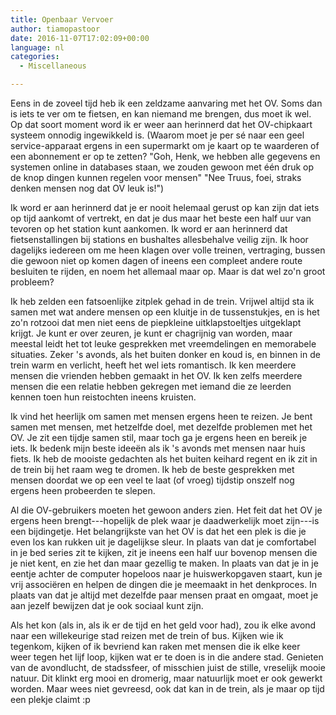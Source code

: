 ```yaml
---
title: Openbaar Vervoer
author: tiamopastoor
date: 2016-11-07T17:02:09+00:00
language: nl
categories:
  - Miscellaneous

---
```

Eens in de zoveel tijd heb ik een zeldzame aanvaring met het OV. Soms dan is iets te ver om te fietsen, en kan niemand me brengen, dus moet ik wel. Op dat soort moment word ik er weer aan herinnerd dat het OV-chipkaart systeem onnodig ingewikkeld is. (Waarom moet je per sé naar een geel service-apparaat ergens in een supermarkt om je kaart op te waarderen of een abonnement er op te zetten? "Goh, Henk, we hebben alle gegevens en systemen online in databases staan, we zouden gewoon met één druk op de knop dingen kunnen regelen voor mensen" "Nee Truus, foei, straks denken mensen nog dat OV leuk is!")

Ik word er aan herinnerd dat je er nooit helemaal gerust op kan zijn dat iets op tijd aankomt of vertrekt, en dat je dus maar het beste een half uur van tevoren op het station kunt aankomen. Ik word er aan herinnerd dat fietsenstallingen bij stations en bushaltes allesbehalve veilig zijn. Ik hoor dagelijks iedereen om me heen klagen over volle treinen, vertraging, bussen die gewoon niet op komen dagen of ineens een compleet andere route besluiten te rijden, en noem het allemaal maar op. Maar is dat wel zo'n groot probleem?


Ik heb zelden een fatsoenlijke zitplek gehad in de trein. Vrijwel altijd sta ik samen met wat andere mensen op een kluitje in de tussenstukjes, en is het zo'n rotzooi dat men niet eens de piepkleine uitklapstoeltjes uitgeklapt krijgt. Je kunt er over zeuren, je kunt er chagrijnig van worden, maar meestal leidt het tot leuke gesprekken met vreemdelingen en memorabele situaties. Zeker 's avonds, als het buiten donker en koud is, en binnen in de trein warm en verlicht, heeft het wel iets romantisch. Ik ken meerdere mensen die vrienden hebben gemaakt in het OV. Ik ken zelfs meerdere mensen die een relatie hebben gekregen met iemand die ze leerden kennen toen hun reistochten ineens kruisten.

Ik vind het heerlijk om samen met mensen ergens heen te reizen. Je bent samen met mensen, met hetzelfde doel, met dezelfde problemen met het OV. Je zit een tijdje samen stil, maar toch ga je ergens heen en bereik je iets. Ik bedenk mijn beste ideeën als ik 's avonds met mensen naar huis fiets. Ik heb de mooiste gedachten als het buiten keihard regent en ik zit in de trein bij het raam weg te dromen. Ik heb de beste gesprekken met mensen doordat we op een veel te laat (of vroeg) tijdstip onszelf nog ergens heen probeerden te slepen.

Al die OV-gebruikers moeten het gewoon anders zien. Het feit dat het OV je ergens heen brengt---hopelijk de plek waar je daadwerkelijk moet zijn---is een bijdingetje. Het belangrijkste van het OV is dat het een plek is die je even los kan rukken uit je dagelijkse sleur. In plaats van dat je comfortabel in je bed series zit te kijken, zit je ineens een half uur bovenop mensen die je niet kent, en zie het dan maar gezellig te maken. In plaats van dat je in je eentje achter de computer hopeloos naar je huiswerkopgaven staart, kun je vrij associëren en helpen de dingen die je meemaakt in het denkproces. In plaats van dat je altijd met dezelfde paar mensen praat en omgaat, moet je aan jezelf bewijzen dat je ook sociaal kunt zijn.

Als het kon (als in, als ik er de tijd en het geld voor had), zou ik elke avond naar een willekeurige stad reizen met de trein of bus. Kijken wie ik tegenkom, kijken of ik bevriend kan raken met mensen die ik elke keer weer tegen het lijf loop, kijken wat er te doen is in die andere stad. Genieten van de avondlucht, de stadssfeer, of misschien juist de stille, vreselijk mooie natuur. Dit klinkt erg mooi en dromerig, maar natuurlijk moet er ook gewerkt worden. Maar wees niet gevreesd, ook dat kan in de trein, als je maar op tijd een plekje claimt :p